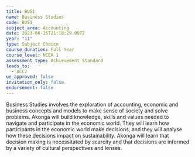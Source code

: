 ```yaml
---
title: BUS1
name: Business Studies
code: BUS1
subject_area: Accounting
date: 2023-06-15T21:18:29.097Z
year: "11"
type: Subject Choice
course_duration: Full Year
course_level: NCEA 1
assessment_type: Achievement Standard
leads_to:
  - ACC2
ue_approved: false
invitation_only: false
endorsement: false
---
```

Business Studies involves the exploration of accounting, economic and business concepts and models to make sense of society and solve problems. Akonga will build knowledge, skills and values needed to navigate and participate in the economic world. They will learn how participants in the economic world make decisions, and they will analyse how these decisions impact on sustainability. Akonga will learn that decision making is necessitated by scarcity and that decisions are informed by a variety of cultural perspectives and lenses.